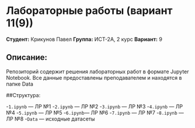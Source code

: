 # Лабораторные работы (вариант 11(9))

**Студент:** Крикунов Павел
**Группа:**  ИСТ-2А, 2 курс
**Вариант:** 9
## Описание:

Репозиторий содержит решения лабораторных работ в формате Jupyter Notebook. Все данные предоставлены преподавателем и находятся в папке Data

##Структура:

-`1.ipynb` — ЛР №1
-`2.ipynb` — ЛР №2
-`3.ipynb` — ЛР №3
-`4.ipynb` — ЛР №4
-`5.ipynb` — ЛР №5
-`6.ipynb`— ЛР №6
-`7.ipynb` — ЛР №7
-`8.ipynb` — ЛР №8
-`Data` — исходные датасеты
